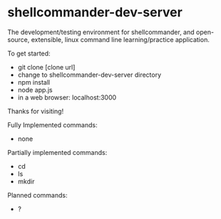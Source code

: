 shellcommander-dev-server
=========================

The development/testing environment for shellcommander, and open-source, extensible, linux command line learning/practice application.

To get started:
  - git clone [clone url]
  - change to shellcommander-dev-server directory
  - npm install
  - node app.js
  - in a web browser: localhost:3000

Thanks for visiting!



Fully Implemented commands:
  - none

Partially implemented commands:
  - cd
  - ls
  - mkdir

Planned commands:
  - ?
